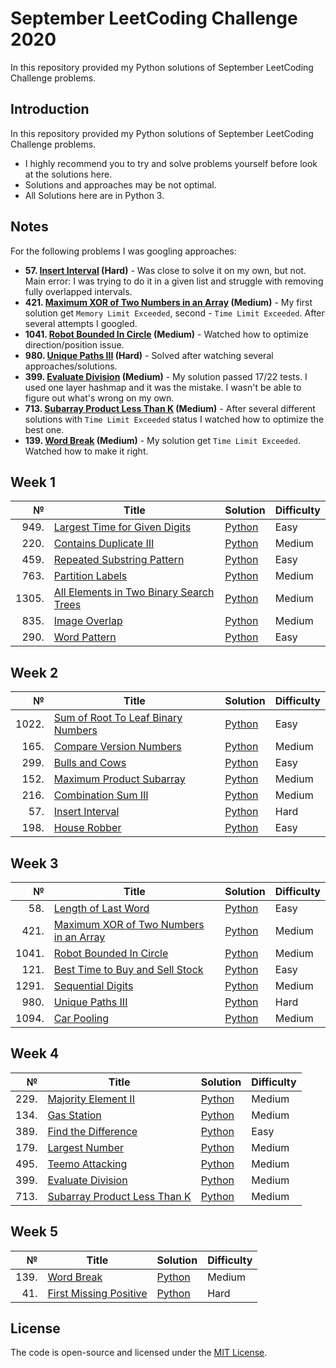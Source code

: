 # September LeetCoding Challenge 2020
In this repository provided my Python solutions of September LeetCoding Challenge problems.

## Introduction
In this repository provided my Python solutions of September LeetCoding Challenge problems. 
- I highly recommend you to try and solve problems yourself before look at the solutions here.
- Solutions and approaches may be not optimal.
- All Solutions here are in Python 3.

## Notes
For the following problems I was googling approaches:
* <b>57\. <ins>Insert Interval</ins> (Hard)</b> - Was close to solve it on my own, but not. Main error: I was trying to do it in a given list and struggle with removing fully overlapped intervals.
* <b>421\. <ins>Maximum XOR of Two Numbers in an Array</ins> (Medium)</b> - My first solution get `Memory Limit Exceeded`, second - `Time Limit Exceeded`. After several attempts I googled.
* <b>1041\. <ins>Robot Bounded In Circle</ins> (Medium)</b> - Watched how to optimize direction/position issue.
* <b>980\. <ins>Unique Paths III</ins> (Hard)</b> - Solved after watching several approaches/solutions.
* <b>399\. <ins>Evaluate Division</ins> (Medium)</b> - My solution passed 17/22 tests. I used one layer hashmap and it was the mistake. I wasn't be able to figure out what's wrong on my own.
* <b>713\. <ins>Subarray Product Less Than K</ins> (Medium)</b> - After several different solutions with `Time Limit Exceeded` status I watched how to optimize the best one. 
* <b>139\. <ins>Word Break</ins> (Medium)</b> - My solution get `Time Limit Exceeded`. Watched how to make it right.

## Week 1
|№|Title|Solution|Difficulty|
| ----: | --- | --- | --- |
|949.|[Largest Time for Given Digits](https://leetcode.com/problems/largest-time-for-given-digits/)|[Python](/Week%201/949.LargestTimeforGivenDigits.py)|Easy|
|220.|[Contains Duplicate III](https://leetcode.com/problems/contains-duplicate-iii/)|[Python](/Week%201/220.ContainsDuplicateIII.py)|Medium|
|459.|[Repeated Substring Pattern](https://leetcode.com/problems/repeated-substring-pattern/)|[Python](/Week%201/459.RepeatedSubstringPattern.py)|Easy|
|763.|[Partition Labels](https://leetcode.com/problems/partition-labels/)|[Python](/Week%201/763.PartitionLabels(bruteforce).py)|Medium|
|1305.|[All Elements in Two Binary Search Trees](https://leetcode.com/problems/all-elements-in-two-binary-search-trees/)|[Python](/Week%201/1305.AllElementsinTwoBinarySearchTrees.py)|Medium|
|835.|[Image Overlap](https://leetcode.com/problems/image-overlap/)|[Python](/Week%201//835.ImageOverlap.py)|Medium|
|290.|[Word Pattern](https://leetcode.com/problems/word-pattern/)|[Python](/Week%201/290.WordPattern.py)|Easy|

## Week 2
|№|Title|Solution|Difficulty|
| ----: | --- | --- | --- |
|1022.|[Sum of Root To Leaf Binary Numbers](https://leetcode.com/problems/sum-of-root-to-leaf-binary-numbers/)|[Python](/Week%202/1022.SumofRootToLeafBinaryNumbers.py)|Easy|
|165.|[Compare Version Numbers](https://leetcode.com/problems/compare-version-numbers/)|[Python](/Week%202/165.CompareVersionNumbers.py)|Medium|
|299.|[Bulls and Cows](https://leetcode.com/problems/bulls-and-cows/)|[Python](/Week%202/299.BullsandCows.py)|Easy|
|152.|[Maximum Product Subarray](https://leetcode.com/problems/maximum-product-subarray/)|[Python](/Week%202/152.MaximumProductSubarray.py)|Medium|
|216.|[Combination Sum III](https://leetcode.com/problems/combination-sum-iii/)|[Python](/Week%202/216.CombinationSumIII.py)|Medium|
|57.|[Insert Interval](https://leetcode.com/problems/insert-interval/)|[Python](/Week%202/57.InsertInterval.py)|Hard|
|198.|[House Robber](https://leetcode.com/problems/house-robber/)|[Python](/Week%202/198.HouseRobber.py)|Easy|

## Week 3
|№|Title|Solution|Difficulty|
| ----: | --- | --- | --- |
|58.|[Length of Last Word](https://leetcode.com/problems/length-of-last-word/)|[Python](/Week%203/58.LengthofLastWord.py)|Easy|
|421.|[Maximum XOR of Two Numbers in an Array](https://leetcode.com/problems/maximum-xor-of-two-numbers-in-an-array/)|[Python](/Week%203/421.MaximumXORofTwoNumbersinanArray.py)|Medium|
|1041.|[Robot Bounded In Circle](https://leetcode.com/problems/robot-bounded-in-circle/)|[Python](/Week%203/1041.RobotBoundedInCircle.py)|Medium|
|121.|[Best Time to Buy and Sell Stock](https://leetcode.com/problems/best-time-to-buy-and-sell-stock/)|[Python](/Week%203/121.BestTimetoBuyandSellStock.py)|Easy|
|1291.|[Sequential Digits](https://leetcode.com/problems/sequential-digits/)|[Python](/Week%203/1291.SequentialDigits.py)|Medium|
|980.|[Unique Paths III](https://leetcode.com/problems/unique-paths-iii/)|[Python](/Week%203/980.UniquePathsIII.py)|Hard|
|1094.|[Car Pooling](https://leetcode.com/problems/car-pooling/)|[Python](/Week%203/1094.CarPooling.py)|Medium|

## Week 4
|№|Title|Solution|Difficulty|
| ----: | --- | --- | --- |
|229.|[Majority Element II](https://leetcode.com/problems/majority-element-ii/)|[Python](/Week%204/229.MajorityElementII.py)|Medium|
|134.|[Gas Station](https://leetcode.com/problems/gas-station/)|[Python](/Week%204/134.GasStation.py)|Medium|
|389.|[Find the Difference](https://leetcode.com/problems/find-the-difference/)|[Python](/Week%204/389.FindtheDifference(set).py)|Easy|
|179.|[Largest Number](https://leetcode.com/problems/largest-number/)|[Python](/Week%204/179.LargestNumber.py)|Medium|
|495.|[Teemo Attacking](https://leetcode.com/problems/teemo-attacking/)|[Python](/Week%204/495.TeemoAttacking.py)|Medium|
|399.|[Evaluate Division](https://leetcode.com/problems/evaluate-division/)|[Python](/Week%204/399.EvaluateDivision.py)|Medium|
|713.|[Subarray Product Less Than K](https://leetcode.com/problems/subarray-product-less-than-k/)|[Python](/Week%204/713.SubarrayProductLessThanK.py)|Medium|

## Week 5
|№|Title|Solution|Difficulty|
| ----: | --- | --- | --- |
|139.|[Word Break](https://leetcode.com/problems/word-break/)|[Python](/Week%205/139.WordBreak.py)|Medium|
|41.|[First Missing Positive](https://leetcode.com/problems/first-missing-positive/)|[Python](/Week%205/41.FirstMissingPositive.py)|Hard|

## License
The code is open-source and licensed under the [MIT License](/LICENSE).
